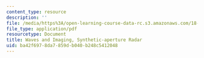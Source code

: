 ```yaml
---
content_type: resource
description: ''
file: /media/https%3A/open-learning-course-data-rc.s3.amazonaws.com/18-325-topics-in-applied-mathematics-waves-and-imaging-fall-2015/ba42f6978da7859db040b248c5412048_MIT18_325F15_Chapter5.pdf
file_type: application/pdf
resourcetype: Document
title: Waves and Imaging, Synthetic-aperture Radar
uid: ba42f697-8da7-859d-b040-b248c5412048
---
```

